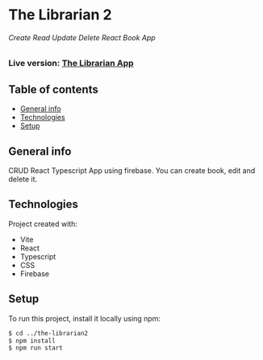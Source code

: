 # The Librarian 2

###### Create Read Update Delete React Book App

### Live version: [The Librarian App]()

## Table of contents

- [General info](#general-info)
- [Technologies](#technologies)
- [Setup](#setup)

## General info

CRUD React Typescript App using firebase. You can create book, edit and delete it.

## Technologies

Project created with:

- Vite
- React
- Typescript
- CSS
- Firebase

## Setup

To run this project, install it locally using npm:

```bash
$ cd ../the-librarian2
$ npm install
$ npm run start
```

